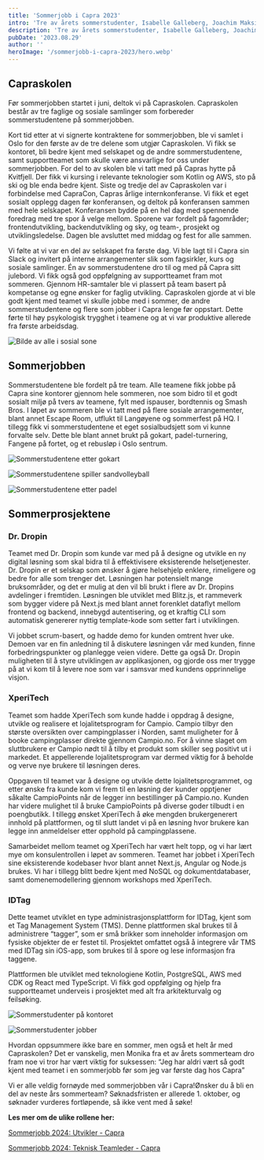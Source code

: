```yaml
---
title: 'Sommerjobb i Capra 2023'
intro: 'Tre av årets sommerstudenter, Isabelle Galleberg, Joachim Maksim og Mats Jun Larsen, gir deg et innblikk i deres sommer hos oss.'
description: 'Tre av årets sommerstudenter, Isabelle Galleberg, Joachim Maksim og Mats Jun Larsen, gir deg et innblikk i deres sommer hos oss.'
pubDate: '2023.08.29'
author: ''
heroImage: '/sommerjobb-i-capra-2023/hero.webp'
---
```


## Capraskolen

Før sommerjobben startet i juni, deltok vi på Capraskolen. Capraskolen består av tre faglige og sosiale samlinger som forbereder sommerstudentene på sommerjobben.

Kort tid etter at vi signerte kontraktene for sommerjobben, ble vi samlet i Oslo for den første av de tre delene som utgjør Capraskolen. Vi fikk se kontoret, bli bedre kjent med selskapet og de andre sommerstudentene, samt supportteamet som skulle være ansvarlige for oss under sommerjobben. For del to av skolen ble vi tatt med på Capras hytte på Kvitfjell. Der fikk vi kursing i relevante teknologier som Kotlin og AWS, sto på ski og ble enda bedre kjent. Siste og tredje del av Capraskolen var i forbindelse med CapraCon, Capras årlige internkonferanse. Vi fikk et eget sosialt opplegg dagen før konferansen, og deltok på konferansen sammen med hele selskapet. Konferansen bydde på en hel dag med spennende foredrag med tre spor å velge mellom. Sporene var fordelt på fagområder; frontendutvikling, backendutvikling og sky, og team-, prosjekt og utviklingsledelse. Dagen ble avsluttet med middag og fest for alle sammen.

Vi følte at vi var en del av selskapet fra første dag. Vi ble lagt til i Capra sin Slack og invitert på interne arrangementer slik som fagsirkler, kurs og sosiale samlinger. Én av sommerstudentene dro til og med på Capra sitt julebord. Vi fikk også god oppfølgning av supportteamet fram mot sommeren. Gjennom HR-samtaler ble vi plassert på team basert på kompetanse og egne ønsker for faglig utvikling. Capraskolen gjorde at vi ble godt kjent med teamet vi skulle jobbe med i sommer, de andre sommerstudentene og flere som jobber i Capra lenge før oppstart. Dette førte til høy psykologisk trygghet i teamene og at vi var produktive allerede fra første arbeidsdag.

![Bilde av alle i sosial sone](/sommerjobb-i-capra-2023/fellesbilde.webp)

## Sommerjobben

Sommerstudentene ble fordelt på tre team. Alle teamene fikk jobbe på Capra sine kontorer gjennom hele sommeren, noe som bidro til et godt sosialt miljø på tvers av teamene, fylt med ispauser, bordtennis og Smash Bros. I løpet av sommeren ble vi tatt med på flere sosiale arrangementer, blant annet Escape Room, utflukt til Langøyene og sommerfest på HQ. I tillegg fikk vi sommerstudentene et eget sosialbudsjett som vi kunne forvalte selv. Dette ble blant annet brukt på gokart, padel-turnering, Fangene på fortet, og et rebusløp i Oslo sentrum.

![Sommerstudentene etter gokart](/sommerjobb-i-capra-2023/gokart.webp)

![Sommerstudentene spiller sandvolleyball](/sommerjobb-i-capra-2023/volleyball.webp)

![Sommerstudentene etter padel](/sommerjobb-i-capra-2023/padel.webp)

## Sommerprosjektene

### Dr. Dropin

Teamet med Dr. Dropin som kunde var med på å designe og utvikle en ny digital løsning som skal bidra til å effektivisere eksisterende helsetjenester. Dr. Dropin er et selskap som ønsker å gjøre helsehjelp enklere, rimeligere og bedre for alle som trenger det. Løsningen har potensielt mange bruksområder, og det er mulig at den vil bli brukt i flere av Dr. Dropins avdelinger i fremtiden. Løsningen ble utviklet med Blitz.js, et rammeverk som bygger videre på Next.js med blant annet forenklet dataflyt mellom frontend og backend, innebygd autentisering, og et kraftig CLI som automatisk genererer nyttig template-kode som setter fart i utviklingen.

Vi jobbet scrum-basert, og hadde demo for kunden omtrent hver uke. Demoen var en fin anledning til å diskutere løsningen vår med kunden, finne forbedringspunkter og planlegge veien videre. Dette ga også Dr. Dropin muligheten til å styre utviklingen av applikasjonen, og gjorde oss mer trygge på at vi kom til å levere noe som var i samsvar med kundens opprinnelige visjon.

### XperiTech

Teamet som hadde XperiTech som kunde hadde i oppdrag å designe, utvikle og realisere et lojalitetsprogram for Campio. Campio tilbyr den største oversikten over campingplasser i Norden, samt muligheter for å booke campingplasser direkte gjennom Campio.no. For å vinne slaget om sluttbrukere er Campio nødt til å tilby et produkt som skiller seg positivt ut i markedet. Et appellerende lojalitetsprogram var dermed viktig for å beholde og verve nye brukere til løsningen deres.

Oppgaven til teamet var å designe og utvikle dette lojalitetsprogrammet, og etter ønske fra kunde kom vi frem til en løsning der kunder opptjener såkalte CampioPoints når de legger inn bestillinger på Campio.no. Kunden har videre mulighet til å bruke CampioPoints på diverse goder tilbudt i en poengbutikk. I tillegg ønsket XperiTech å øke mengden brukergenerert innhold på plattformen, og til slutt landet vi på en løsning hvor brukere kan legge inn anmeldelser etter opphold på campingplassene.

Samarbeidet mellom teamet og XperiTech har vært helt topp, og vi har lært mye om konsulentrollen i løpet av sommeren. Teamet har jobbet i XperiTech sine eksisterende kodebaser hvor blant annet Next.js, Angular og Node.js brukes. Vi har i tillegg blitt bedre kjent med NoSQL og dokumentdatabaser, samt domenemodellering gjennom workshops med XperiTech.

### IDTag

Dette teamet utviklet en type administrasjonsplattform for IDTag, kjent som et Tag Management System (TMS). Denne plattformen skal brukes til å administrere “tagger”, som er små brikker som inneholder informasjon om fysiske objekter de er festet til. Prosjektet omfattet også å integrere vår TMS med IDTag sin iOS-app, som brukes til å spore og lese informasjon fra taggene.

Plattformen ble utviklet med teknologiene Kotlin, PostgreSQL, AWS med CDK og React med TypeScript. Vi fikk god oppfølging og hjelp fra supportteamet underveis i prosjektet med alt fra arkitekturvalg og feilsøking.

![Sommerstudenter på kontoret](/sommerjobb-i-capra-2023/kontoret1.webp)

![Sommerstudenter jobber](/sommerjobb-i-capra-2023/kontoret2.webp)

Hvordan oppsummere ikke bare en sommer, men også et helt år med Capraskolen? Det er vanskelig, men Monika fra et av årets sommerteam dro fram noe vi tror har vært viktig for suksessen: “Jeg har aldri vært så godt kjent med teamet i en sommerjobb før som jeg var første dag hos Capra”

Vi er alle veldig fornøyde med sommerjobben vår i Capra!Ønsker du å bli en del av neste års sommerteam? Søknadsfristen er allerede 1. oktober, og søknader vurderes fortløpende, så ikke vent med å søke!

**Les mer om de ulike rollene her:**

[Sommerjobb 2024: Utvikler - Capra](https://capraconsulting.teamtailor.com/jobs/3032866-sommerjobb-2024-utvikler)

[Sommerjobb 2024: Teknisk Teamleder - Capra](https://capraconsulting.teamtailor.com/jobs/3032905-teknisk-teamleder)